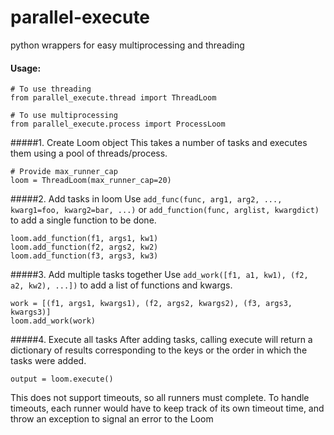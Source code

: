# parallel-execute
python wrappers for easy multiprocessing and threading



#### Usage:

```.env python
# To use threading
from parallel_execute.thread import ThreadLoom
```

```.env python
# To use multiprocessing
from parallel_execute.process import ProcessLoom
```
#####1. Create Loom object
This takes a number of tasks and executes them using a pool of threads/process.
```
# Provide max_runner_cap
loom = ThreadLoom(max_runner_cap=20)
```

#####2. Add tasks in loom
Use `add_func(func, arg1, arg2, ..., kwarg1=foo, kwarg2=bar, ...)` or `add_function(func, arglist, kwargdict)` to add a single function to be done.
```.env python
loom.add_function(f1, args1, kw1)
loom.add_function(f2, args2, kw2)
loom.add_function(f3, args3, kw3)
```
#####3. Add multiple tasks together
Use `add_work([f1, a1, kw1), (f2, a2, kw2), ...])` to add a list of functions and kwargs.
```.env python
work = [(f1, args1, kwargs1), (f2, args2, kwargs2), (f3, args3, kwargs3)]
loom.add_work(work)
```
#####4. Execute all tasks
After adding tasks, calling execute will return a dictionary of results corresponding to the 
keys or the order in which the tasks were added.
```
output = loom.execute()
```

This does not support timeouts, so all runners must complete.  To handle
timeouts, each runner would have to keep track of its own timeout time,
and throw an exception to signal an error to the Loom

